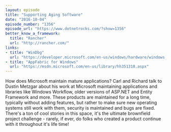 ```yaml
---
layout: episode
title: "Supporting Aging Software"
date: "2016-10-04"
episode_number: "1356"
episode_url: "https://www.dotnetrocks.com/?show=1356"
better_know_a_framework:
  title: "Rancher"
  url: "http://rancher.com/"
links:
- title: "WinDbg"
  url: "https://developer.microsoft.com/en-us/windows/hardware/windows-driver-kit"
- title: "AppFabric for Windows"
  url: "https://msdn.microsoft.com/en-us/library/hh351318.aspx"
---
```


How does Microsoft maintain mature applications? Carl and Richard talk to Dustin Metzgar about his work at Microsoft maintaining applications and libraries like Windows Workflow, older versions of ASP.NET and Entity Framework and more. These products are maintained for a long time, typically without adding features, but rather to make sure new operating systems still work with them, security is maintained and bugs are fixed. There's a ton of cool stories in this space, it's the ultimate brownfield project challenge - rarely, if ever, do folks who created a product continue with it throughout it's life time!
